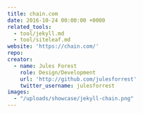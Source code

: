 ```yaml
---
title: chain.com
date: 2016-10-24 00:00:00 +0000
related_tools:
  - tool/jekyll.md
  - tool/siteleaf.md
website: 'https://chain.com/'
repo:
creator:
  - name: Jules Forest
    role: Design/Development
    url: 'http://github.com/julesforrest'
    twitter_username: julesforrest
images:
  - "/uploads/showcase/jekyll-chain.png"
---
```

